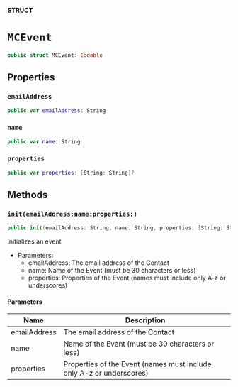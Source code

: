 **STRUCT**

# `MCEvent`

```swift
public struct MCEvent: Codable
```

## Properties
### `emailAddress`

```swift
public var emailAddress: String
```

### `name`

```swift
public var name: String
```

### `properties`

```swift
public var properties: [String: String]?
```

## Methods
### `init(emailAddress:name:properties:)`

```swift
public init(emailAddress: String, name: String, properties: [String: String]?) throws
```

Initializes an event
- Parameters:
  - emailAddress: The email address of the Contact
  - name: Name of the Event (must be 30 characters or less)
  - properties: Properties of the Event (names must include only A-z or underscores)

#### Parameters

| Name | Description |
| ---- | ----------- |
| emailAddress | The email address of the Contact |
| name | Name of the Event (must be 30 characters or less) |
| properties | Properties of the Event (names must include only A-z or underscores) |